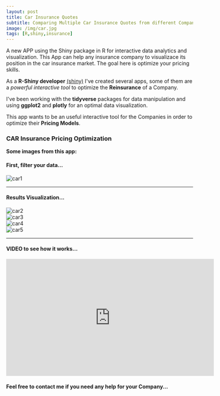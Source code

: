 ```yaml
---
layout: post
title: Car Insurance Quotes
subtitle: Comparing Multiple Car Insurance Quotes from different Companies
image: /img/car.jpg
tags: [R,shiny,insurance]
---
```


A new APP using the Shiny package in R for interactive data analytics and visualization. This App can help any insurance company to visualizace its position in the car insurance market. The goal here is optimize your pricing skills.  

As a **R-Shiny developer** [(shiny)](http://shiny.rstudio.com/tutorial/) I've created several apps, some of them are a *powerful interactive tool* to optimize the **Reinsurance** of a Company.

I've been working with the **tidyverse** packages for data manipulation and using **ggplot2** and **plotly** for an optimal data visualization. 

This app wants to be an useful interactive tool for the Companies in order to optimize their **Pricing Models**. 

### CAR Insurance Pricing Optimization
**Some images from this app:**

#### First, filter your data...
![car1](https://i.ibb.co/T0WhQXR/Snapshot-19-07-03-10-41-57.png)
* * *
#### Results Visualization...
![car2](https://i.ibb.co/4sHrR1j/Snapshot-19-07-03-10-43-45.png)
<br>
![car3](https://i.ibb.co/kmz4kh8/Snapshot-19-07-03-10-46-14.png)
<br>
![car4](https://i.ibb.co/sQfFxZt/Snapshot-19-07-03-10-47-45.png)
<br>
![car5](https://i.ibb.co/WK54LZ4/Snapshot-19-07-03-10-48-07.png)

* * *

#### VIDEO to see how it works...
<iframe width="560" height="315" src="https://www.youtube.com/embed/dWPIXBCLrKs" frameborder="0" allow="accelerometer; autoplay; encrypted-media; gyroscope; picture-in-picture" allowfullscreen></iframe>

#### Feel free to contact me if you need any help for your Company...



